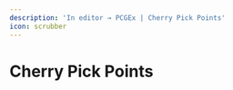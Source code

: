 ```yaml
---
description: 'In editor → PCGEx | Cherry Pick Points'
icon: scrubber
---
```


# Cherry Pick Points

